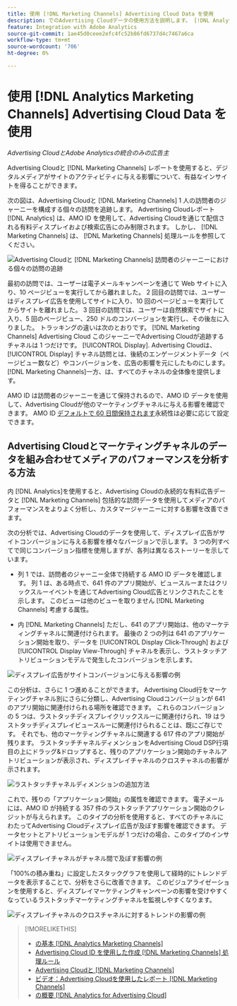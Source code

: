 ```yaml
---
title: 使用 [!DNL Marketing Channels] Advertising Cloud Data を使用
description: でのAdvertising Cloudデータの使用方法を説明します。 [!DNL Analytics Marketing Channels].
feature: Integration with Adobe Analytics
source-git-commit: 1ae45d0ceee2efc4fc52b86fd6737d4c7467a6ca
workflow-type: tm+mt
source-wordcount: '706'
ht-degree: 0%

---
```


# 使用 [!DNL Analytics Marketing Channels] Advertising Cloud Data を使用

*Advertising CloudとAdobe Analyticsの統合のみの広告主*

Advertising Cloudと [!DNL Marketing Channels] レポートを使用すると、デジタルメディアがサイトのアクティビティに与える影響について、有益なインサイトを得ることができます。

<!-- from video: By using Marketing Channels with your Advertising Cloud data, you can get a more holistic view of how your advertising efforts are affecting site behavior. In particular, you can see the value of your view-through and click-through data, and how your advertising assists or is assisted by other channels. -->

次の図は、Advertising Cloudと [!DNL Marketing Channels] 1 人の訪問者のジャーニーを構成する個々の訪問を追跡します。 Advertising Cloudレポート [!DNL Analytics] は、AMO ID を使用して、Advertising Cloudを通じて配信される有料ディスプレイおよび検索広告にのみ制限されます。 しかし、 [!DNL Marketing Channels] は、 [!DNL Marketing Channels] 処理ルールを参照してください。

![Advertising Cloudと [!DNL Marketing Channels] 訪問者のジャーニーにおける個々の訪問の追跡](/help/integrations/assets/a4adc-mc-sample-journey2.png)

最初の訪問では、ユーザーは電子メールキャンペーンを通じて Web サイトに入り、10 ページビューを実行してから離れました。 2 回目の訪問では、ユーザーはディスプレイ広告を使用してサイトに入り、10 回のページビューを実行してからサイトを離れました。 3 回目の訪問では、ユーザーは自然検索でサイトに入り、5 回のページビュー、250 ドルのコンバージョンを実行し、その後左に入りました。 トラッキングの違いは次のとおりです。 [!DNL Marketing Channels] Advertising Cloud このジャーニーでAdvertising Cloudが追跡するチャネルは 1 つだけです。 [!UICONTROL Display]. Advertising Cloudは、 [!UICONTROL Display] チャネル訪問とは、後続のエンゲージメントデータ（ページビュー数など）やコンバージョンを、広告の影響を元にしたものにします。 [!DNL Marketing Channels]一方、は、すべてのチャネルの全体像を提供します。

AMO ID は訪問者のジャーニーを通じて保持されるので、AMO ID データを使用して、Advertising Cloudが他のマーケティングチャネルに与える影響を確認できます。 AMO ID [デフォルトで 60 日間保持されます](/help/integrations/analytics/overview.md)永続性は必要に応じて設定できます。

## Advertising Cloudとマーケティングチャネルのデータを組み合わせてメディアのパフォーマンスを分析する方法

内 [!DNL Analytics]を使用すると、Advertising Cloudの永続的な有料広告データと [!DNL Marketing Channels] 包括的な訪問データを使用してメディアのパフォーマンスをよりよく分析し、カスタマージャーニーに対する影響を改善できます。

次の分析では、Advertising Cloudのデータを使用して、ディスプレイ広告がサイトコンバージョンに与える影響を様々なバージョンで示します。 3 つの列すべてで同じコンバージョン指標を使用しますが、各列は異なるストーリーを示しています。

* 列 1 では、訪問者のジャーニー全体で持続する AMO ID データを確認します。 列 1 は、ある時点で、641 件のアプリ開始が、ビュースルーまたはクリックスルーイベントを通じてAdvertising Cloud広告とリンクされたことを示します。 このビューは他のビューを取りません [!DNL Marketing Channels] 考慮する属性。

* 内 [!DNL Marketing Channels] ただし、641 のアプリ開始は、他のマーケティングチャネルに関連付けられます。 最後の 2 つの列は 641 のアプリケーション開始を取り、データを [!UICONTROL Display Click-Through] および [!UICONTROL Display View-Through] チャネルを表示し、ラストタッチアトリビューションモデルで発生したコンバージョンを示します。

![ディスプレイ広告がサイトコンバージョンに与える影響の例](/help/integrations/assets/a4adc-mc-display-impact.png)

この分析は、さらに 1 つ進めることができます。 Advertising Cloud行をマーケティングチャネル別にさらに分類し、Advertising Cloudコンバージョンが 641 のアプリ開始に関連付けられる場所を確認できます。 これらのコンバージョンの 5 つは、ラストタッチディスプレイクリックスルーに関連付けられ、19 はラストタッチディスプレイビュースルーに関連付けられることは、既にご存じです。 それでも、他のマーケティングチャネルに関連する 617 件のアプリ開始が残ります。 ラストタッチチャネルディメンションをAdvertising Cloud DSP行項目の上にドラッグ&amp;ドロップすると、残りのアプリケーション開始のチャネルアトリビューションが表示され、ディスプレイチャネルのクロスチャネルの影響が示されます。

![ラストタッチチャネルディメンションの追加方法](/help/integrations/assets/a4adc-mc-display-impact-ltc.png)

これで、残りの「アプリケーション開始」の属性を確認できます。 電子メールには、AMO ID が持続する 357 件のラストタッチアプリケーション開始のクレジットが与えられます。 このタイプの分析を使用すると、すべてのチャネルにわたってAdvertising Cloudディスプレイ広告が及ぼす影響を確認できます。 データセットとアトリビューションモデルが 1 つだけの場合、このタイプのインサイトは使用できません。

![ディスプレイチャネルがチャネル間で及ぼす影響の例](/help/integrations/assets/a4adc-mc-display-impact-x-channel.png)

「100%の積み重ね」に設定したスタックグラフを使用して経時的にトレンドデータを表示することで、分析をさらに改善できます。 このビジュアライゼーションを使用すると、ディスプレイマーケティングキャンペーンの影響を受けやすくなっているラストタッチマーケティングチャネルを監視しやすくなります。

![ディスプレイチャネルのクロスチャネルに対するトレンドの影響の例](/help/integrations/assets/a4adc-mc-display-impact-x-channel-trend.png)

>[!MORELIKETHIS]
>
>* [の基本 [!DNL Analytics Marketing Channels]](mc-overview.md)
>* [Advertising Cloud ID を使用した作成 [!DNL Marketing Channels] 処理ルール](mc-ids.md)
>* [Advertising Cloudと [!DNL Marketing Channels]](mc-data-variances.md)
>* [ビデオ：Advertising Cloudを使用したレポート [!DNL Marketing Channels]](https://experienceleague.adobe.com/docs/advertising-cloud-learn/tutorials/analytics/analytics-reporting-a4adc.html)
>* [の概要 [!DNL Analytics for Advertising Cloud]](/help/integrations/analytics/overview.md)

